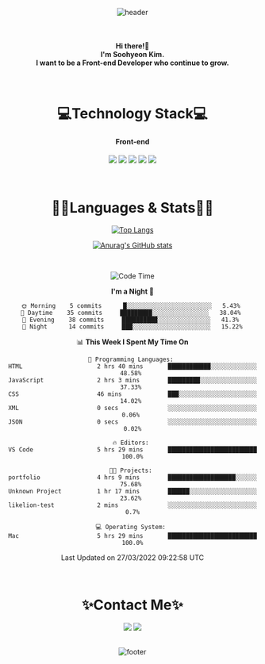 <!-- ![header](https://capsule-render.vercel.app/api?type=slice&color=4695d6&height=250&section=header&text=Soohyeon%20Kim%20&fontSize=100&animation=fadeIn&fontColor=FFFAFA) -->
<div align="center">
  
![header](https://capsule-render.vercel.app/api?type=waving&color=gradient&height=220&section=header&text=Soohyeon%20Kim&fontAlign=69&fontAlignY=40&fontSize=67&fontColor=eeeeee)
  </div>

&nbsp;
<!-- &nbsp; -->
<div align="center">
  <h4>Hi there!👋<br>
 I'm Soohyeon Kim.<br>
 I want to be a Front-end Developer who continue to grow.
  </h4>
</div>
&nbsp;
&nbsp;

<div align="center">
<h1>💻Technology Stack💻</h1>
  <h4>Front-end</h4>
<img src="https://img.shields.io/badge/HTML-E34F26?style=flat-square&logo=HTML5&logoColor=white"/></a>              <!-- HTML -->
<img src="https://img.shields.io/badge/CSS-1572B6?style=flat-square&logo=CSS3&logoColor=white"/></a>                <!-- CSS -->
<img src="https://img.shields.io/badge/JavaScript-F7E018?style=flat-square&logo=JavaScript&logoColor=white"/></a>   <!-- JavaScript -->
<img src="https://img.shields.io/badge/Vue.js-3FB27F?style=flat-square&logo=Vue.js&logoColor=white"/></a>           <!-- Vue.js -->
<img src="https://img.shields.io/badge/Vuex-33475B?style=flat-square&logo=Vue.js&logoColor=white"/></a>             <!-- Vuex -->
</div>

&nbsp;
&nbsp;

<!-- <div align="center">
<h1>📂 Projects</h1>
  <b>2022</b></br>
  <a href="https://github.com/bellnoona/portfolio" {:target="_blank"}> 👩🏻‍💻 SOOHYEON'S PORTFOLIO : 포트폴리오 사이트 </a><br>
  <b>2021</b> </br>
  <a href="https://github.com/yts8/sixuniverse" {:target="_blank"}> :house: SIXUNIVERSE : 숙박공유 사이트 </a><br>
  <a href="https://github.com/bellnoona/bellsboutique" {:target="blank"}> :dog2: BELLS BOUTIQUE : 반려견 용품 쇼핑몰 </a><br>
</div>
&nbsp;
&nbsp; -->

<h1 align="center">✍🏼Languages & Stats✍🏼 </h1>

<!-- <div align="center">
  <a href="https://github.com/bellnoona"><img align="center" style="height:180px" src="https://github-readme-stats.vercel.app/api/top-langs/?username=bellnoona&layout=compact" /></a> 
</div> -->


<div align="center">
  
  [![Top Langs](https://github-readme-stats.vercel.app/api/top-langs/?username=bellnoona&layout=compact&theme=vue)](https://github.com/anuraghazra/github-readme-stats)
<!-- <a href="https://github.com/bellnoona"><img align="center" style="height:180px" src="https://github-readme-stats.vercel.app/api/top-langs/?username=bellnoona&layout=compact&hide_border=true&bg_color=30,91eae4,86A8E7&title_color=fff&text_color=fff" /></a>  -->
</div>
<!-- &nbsp; -->
<!-- &nbsp; -->

<div align="center">
  
[![Anurag's GitHub stats](https://github-readme-stats.vercel.app/api?username=bellnoona&show_icons=true&theme=vue)](https://github.com/anuraghazra/github-readme-stats)
</div>

&nbsp;
&nbsp;

<div align="center">
  
<!--START_SECTION:waka-->
![Code Time](http://img.shields.io/badge/Code%20Time-5%20hrs%2058%20mins-blue)

**I'm a Night 🦉** 

```text
🌞 Morning    5 commits      █░░░░░░░░░░░░░░░░░░░░░░░░   5.43% 
🌆 Daytime    35 commits     █████████░░░░░░░░░░░░░░░░   38.04% 
🌃 Evening    38 commits     ██████████░░░░░░░░░░░░░░░   41.3% 
🌙 Night      14 commits     ███░░░░░░░░░░░░░░░░░░░░░░   15.22%

```


📊 **This Week I Spent My Time On** 

```text
💬 Programming Languages: 
HTML                     2 hrs 40 mins       ████████████░░░░░░░░░░░░░   48.58% 
JavaScript               2 hrs 3 mins        █████████░░░░░░░░░░░░░░░░   37.33% 
CSS                      46 mins             ███░░░░░░░░░░░░░░░░░░░░░░   14.02% 
XML                      0 secs              ░░░░░░░░░░░░░░░░░░░░░░░░░   0.06% 
JSON                     0 secs              ░░░░░░░░░░░░░░░░░░░░░░░░░   0.02%

🔥 Editors: 
VS Code                  5 hrs 29 mins       █████████████████████████   100.0%

🐱‍💻 Projects: 
portfolio                4 hrs 9 mins        ███████████████████░░░░░░   75.68% 
Unknown Project          1 hr 17 mins        ██████░░░░░░░░░░░░░░░░░░░   23.62% 
likelion-test            2 mins              ░░░░░░░░░░░░░░░░░░░░░░░░░   0.7%

💻 Operating System: 
Mac                      5 hrs 29 mins       █████████████████████████   100.0%

```


 Last Updated on 27/03/2022 09:22:58 UTC
<!--END_SECTION:waka-->

</div>
  
&nbsp;
&nbsp;

<h1 align="center">✨Contact Me✨</h1>
<div align="center">
<a href="https://velog.io/@tngusglaso"><img src="https://img.shields.io/badge/Tech Blog-20C997?style=flat-square&logo=Vimeo&logoColor=white"/></a> <!-- Velog -->
<a href="mailto:tngusglaso@gmail.com"><img src="https://img.shields.io/badge/Gmail-EA4335?style=flat-square&logo=Gmail&logoColor=white"/></a>      <!-- Gmail -->
</div>
&nbsp;

<div align="center">
  
![footer](https://capsule-render.vercel.app/api?section=footer&type=waving&color=gradient&height=150)
<!-- ![footer](https://capsule-render.vercel.app/api?section=footer&type=slice&height=170&color=gradient) -->
</div>



<!--
<div align="center">
  <h4>Back-End</h4>
<img src="https://img.shields.io/badge/Java-007396?style=flat-square&logo=Java&logoColor=white"/></a>             
<img src="https://img.shields.io/badge/Spring Boot-6DB33F?style=flat-square&logo=Spring Boot&logoColor=white"/></a>
</div>

<div align="center">
  <h4>aaa</h4>
<img src="https://img.shields.io/badge/MySQL-4479A1?style=flat-square&logo=MySQL&logoColor=white"/></a>            
</div>

<div align="center">
  <h4>bbb</h4>
<img src="https://img.shields.io/badge/Amazon AWS-232F3E?style=flat-square&logo=Amazon AWS&logoColor=white"/></a>  
<img src="https://img.shields.io/badge/Amazon S3-569A31?style=flat-square&logo=Amazon S3&logoColor=white"/></a>    
<img src="https://img.shields.io/badge/Heroku-430098?style=flat-square&logo=Heroku&logoColor=white"/></a>          
</div>
-->

